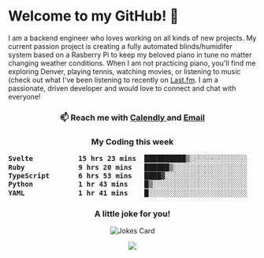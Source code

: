<h1> Welcome to my GitHub! 👋 </h1>


  I am a backend engineer who loves working on all kinds of new projects. My current passion project is creating a fully automated blinds/humidifer system based on a Rasberry Pi to keep my beloved piano in tune no matter changing weather conditions. When I am not practicing piano, you'll find me exploring Denver, playing tennis, watching movies, or listening to music (check out what I've been listening to recently on [Last.fm](https://www.last.fm/user/mballa000). I am a passionate, driven developer and would love to connect and chat with everyone!

<h3 align = "center"> 📫 Reach me with <a href = "https://calendly.com/msbrandt00/30min"> Calendly </a> and <a href="mailto:msbrandt00@gmail.com">Email</a> 
 </h3>


 
<div align = "center"
[![Anurag's GitHub stats](https://github-readme-stats.vercel.app/api?username=mbrandt00)](https://github.com/anuraghazra/github-readme-stats)
          </div>
<h3 align="center">
  My Coding this week
<!--START_SECTION:waka-->

```txt
Svelte           15 hrs 23 mins  ██████████▒░░░░░░░░░░░░░░   41.95 %
Ruby             9 hrs 20 mins   ██████▒░░░░░░░░░░░░░░░░░░   25.47 %
TypeScript       6 hrs 53 mins   ████▓░░░░░░░░░░░░░░░░░░░░   18.78 %
Python           1 hr 43 mins    █▒░░░░░░░░░░░░░░░░░░░░░░░   04.70 %
YAML             1 hr 41 mins    █░░░░░░░░░░░░░░░░░░░░░░░░   04.62 %
```

<!--END_SECTION:waka-->

### A little joke for you!

![Jokes Card](https://readme-jokes.vercel.app/api?hideBorder)

<a href="https://www.linkedin.com/in/mbrandt00/"><img src="https://img.shields.io/badge/linkedin-%230077B5.svg?&style=for-the-badge&logo=linkedin&logoColor=white" /></a>
